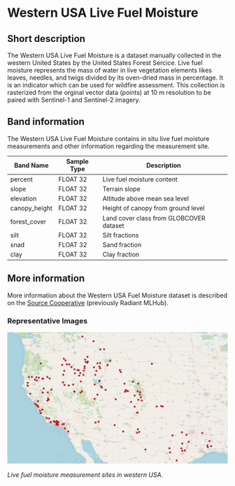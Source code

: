 # Western USA Live Fuel Moisture

## Short description

The Western USA Live Fuel Moisture is a dataset manually collected in the western United States by the United States Forest Sercice. Live fuel moisture represents the mass of water in live vegetation elements likes leaves, needles, and twigs divided by its oven-dried mass in percentage. It is an indicator which can be used for wildfire assessment. This collection is rasterized from the orginal vector data (points) at 10 m resolution to be paired with Sentinel-1 and Sentinel-2 imagery.

## Band information

The Western USA Live Fuel Moisture contains in situ live fuel moisture measurements and other information regarding the measurement site.

<table>
  <thead>
    <tr>
      <th>Band Name</th>
      <th>Sample Type</th>
      <th>Description</th>
    </tr>
  </thead>
  <tbody>
    <tr>
      <td>percent</td>
      <td >FLOAT 32</td>
      <td>Live fuel moisture content</td>
    </tr>
    <tr>
      <td>slope</td>
      <td >FLOAT 32</td>
      <td>Terrain slope</td>
    </tr>
    <tr>
      <td>elevation</td>
      <td >FLOAT 32</td>
      <td>Altitude above mean sea level</td>
    </tr>
    <tr>
      <td>canopy_height</td>
      <td >FLOAT 32</td>
      <td>Height of canopy from ground level</td>
    </tr>
    <tr>
      <td>forest_cover</td>
      <td >FLOAT 32</td>
      <td>Land cover class from GLOBCOVER dataset</td>
    </tr>
    <tr>
      <td>silt</td>
      <td >FLOAT 32</td>
      <td>Silt fractions</td>
    </tr>
    <tr>
      <td>snad</td>
      <td >FLOAT 32</td>
      <td>Sand fraction</td>
    </tr>
    <tr>
      <td>clay</td>
      <td >FLOAT 32</td>
      <td>Clay fraction</td>
    </tr>         
   </tbody>
</table>

## More information

More information about the Western USA Fuel Moisture dataset is described on the [Source Cooperative](https://beta.source.coop/repositories/stanford/sar-moisture-conent/description) (previously Radiant MLHub).

### Representative Images

![Live fuel moisture measurement sites in western USA](measurement_sites.png)

*Live fuel moisture measurement sites in western USA.*
